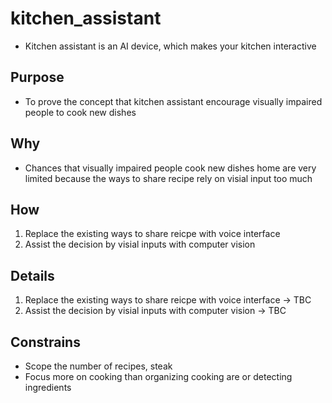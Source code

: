 # kitchen_assistant
- Kitchen assistant is an AI device, which makes your kitchen interactive

## Purpose 
- To prove the concept that kitchen assistant encourage visually impaired people to cook new dishes

## Why
- Chances that visually impaired people cook new dishes home are very limited because the ways to share recipe rely on visial input too much

## How
1. Replace the existing ways to share reicpe with voice interface
2. Assist the decision by visial inputs with computer vision

## Details
1. Replace the existing ways to share reicpe with voice interface -> TBC
2. Assist the decision by visial inputs with computer vision -> TBC

## Constrains
- Scope the number of recipes, steak
- Focus more on cooking than organizing cooking are or detecting ingredients
